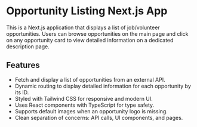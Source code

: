 # Opportunity Listing Next.js App

This is a Next.js application that displays a list of job/volunteer opportunities. Users can browse opportunities on the main page and click on any opportunity card to view detailed information on a dedicated description page.

## Features

- Fetch and display a list of opportunities from an external API.
- Dynamic routing to display detailed information for each opportunity by its ID.
- Styled with Tailwind CSS for responsive and modern UI.
- Uses React components with TypeScript for type safety.
- Supports default images when an opportunity logo is missing.
- Clean separation of concerns: API calls, UI components, and pages.


